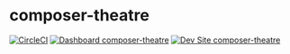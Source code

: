 # composer-theatre

[![CircleCI](https://circleci.com/gh/hengkit/composer-theatre.svg?style=shield)](https://circleci.com/gh/hengkit/composer-theatre)
[![Dashboard composer-theatre](https://img.shields.io/badge/dashboard-composer_theatre-yellow.svg)](https://dashboard.pantheon.io/sites/6e07685e-9f83-4fd1-9ba2-7876dc2d5dfb#dev/code)
[![Dev Site composer-theatre](https://img.shields.io/badge/site-composer_theatre-blue.svg)](http://dev-composer-theatre.pantheonsite.io/)